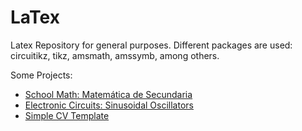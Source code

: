 # LaTex
Latex Repository for general purposes. Different packages are used: circuitikz, tikz, amsmath, amssymb, among others.

Some Projects:

<ul>
  <li><a href="https://github.com/leonardovazquez/LaTex/blob/0f32f0aa0a2d5d234b87e5b4476bbd383904d4fc/Matem%C3%A1tica_secundaria/Matem_tica_secundaria%20v3.pdf">School Math: Matemática de Secundaria</a></li>
  <li><a href="https://github.com/leonardovazquez/LaTex/blob/0f32f0aa0a2d5d234b87e5b4476bbd383904d4fc/Osciladores%20Senoidales/Circuitos_Electr_nicos_1__Tarea_5.pdf">Electronic Circuits: Sinusoidal Oscillators</a></li>
 <li><a href="https://github.com/leonardovazquez/LaTex/blob/2dbe1b5a7bb0d9960ebd658646f9acca2e414d07/Simple%20CV%20Project/Simple-CV.tex">Simple CV Template</a></li>
</ul>
 
 
